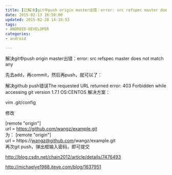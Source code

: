 ```yaml
---
title: [已解决]git中push origin master出错：error: src refspec master does not match any
date: 2015-02-13 16:50:00
updated: 2015-02-28 14:19:53
tags: 
- ANDROID-DEVELOPER
categories: 
- android

---
```

解决git中push origin master出错：error: src refspec master does not match any

先去add，再commit，然后再push，就可以了：


<!--more-->


 解决github push错误The requested URL returned error: 403 Forbidden while accessing
git version 1.7.1
OS:CENTOS
解决方案：

vim .git/config

修改

[remote "origin"]  
    url = https://github.com/wangz/example.git  
为：
[remote "origin"]  
    url = https://wangz@github.com/wangz/example.git  
再次git push，弹出框输入密码，即可提交

http://blog.csdn.net/chain2012/article/details/7476493

http://michaelye1988.iteye.com/blog/1637951